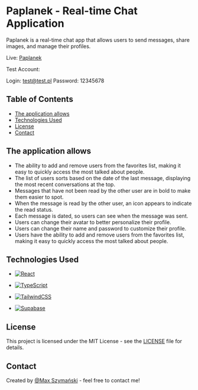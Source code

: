 # Paplanek - Real-time Chat Application

Paplanek is a real-time chat app that allows users to send messages, share images, and manage their profiles.

Live: [Paplanek](https://paplanek.netlify.app/)

Test Account:

Login: test@test.pl
Password: 12345678

## Table of Contents

-   [The application allows](#the-application-allows)
-   [Technologies Used](#technologies-used)
-   [License](#license)
-   [Contact](#contact)

## The application allows

-   The ability to add and remove users from the favorites list, making it easy to quickly access the most talked about people.
-   The list of users sorts based on the date of the last message, displaying the most recent conversations at the top.
-   Messages that have not been read by the other user are in bold to make them easier to spot.
-   When the message is read by the other user, an icon appears to indicate the read status.
-   Each message is dated, so users can see when the message was sent.
-   Users can change their avatar to better personalize their profile.
-   Users can change their name and password to customize their profile.
-   Users have the ability to add and remove users from the favorites list, making it easy to quickly access the most talked about people.

## Technologies Used

-   [![React](https://img.shields.io/badge/react-%2320232a.svg?style=for-the-badge&logo=react&logoColor=%2361DAFB)](https://react.dev)

-   [![TypeScript](https://img.shields.io/badge/typescript-%23007ACC.svg?style=for-the-badge&logo=typescript&logoColor=white)](https://www.typescriptlang.org/)

-   [![TailwindCSS](https://img.shields.io/badge/tailwindcss-%2338B2AC.svg?style=for-the-badge&logo=tailwind-css&logoColor=white)](https://tailwindcss.com/)

-   [![Supabase](https://img.shields.io/badge/Supabase-3ECF8E?style=for-the-badge&logo=supabase&logoColor=white)](https://supabase.com/)

## License

This project is licensed under the MIT License - see the [LICENSE](LICENSE) file for details.

## Contact

Created by [@Max Szymański](https://maxszymanski.pl) - feel free to contact me!
